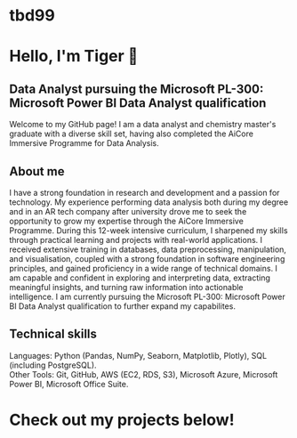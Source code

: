 # tbd99
# Hello, I'm Tiger 👋

## Data Analyst pursuing the Microsoft PL-300: Microsoft Power BI Data Analyst qualification 

Welcome to my GitHub page! I am a data analyst and chemistry master's graduate with a diverse skill set, having also completed the AiCore Immersive Programme for Data Analysis. 

## About me
I have a strong foundation in research and development and a passion for technology. My experience performing data analysis both during my degree and in an AR tech company after university drove me to seek the opportunity to grow my expertise through the AiCore Immersive Programme. During this 12-week intensive curriculum, I sharpened my skills through practical learning and projects with real-world applications. I received extensive training in databases, data preprocessing, manipulation, and visualisation, coupled with a strong foundation in software engineering principles, and gained proficiency in a wide range of technical domains. I am capable and confident in exploring and interpreting data, extracting meaningful insights, and turning raw information into actionable intelligence. I am currently pursuing the Microsoft PL-300: Microsoft Power BI Data Analyst qualification to further expand my capabilites.

## Technical skills
Languages: Python (Pandas, NumPy, Seaborn, Matplotlib, Plotly), SQL (including PostgreSQL).                   
Other Tools: Git, GitHub, AWS (EC2, RDS, S3), Microsoft Azure, Microsoft Power BI, Microsoft Office Suite.

# Check out my projects below!





